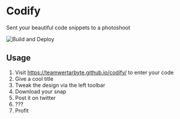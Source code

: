 # Codify

Sent your beautiful code snippets to a photoshoot

![Build and Deploy](https://github.com/TeamWertarbyte/codify/workflows/Build%20and%20Deploy/badge.svg)

## Usage

1. Visit https://teamwertarbyte.github.io/codify/ to enter your code
2. Give a cool title
3. Tweak the design via the left toolbar
4. Download your snap
5. Post it on twitter
6. ???
7. Profit
